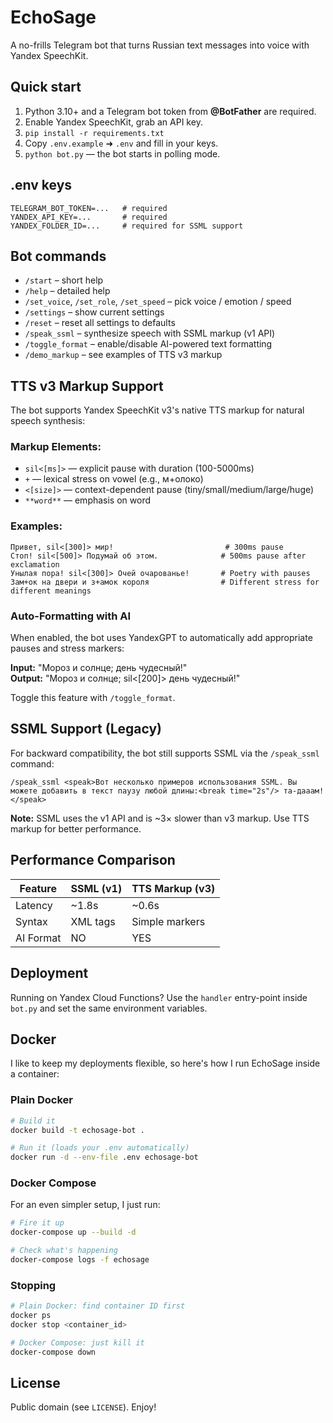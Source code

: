 # EchoSage

A no-frills Telegram bot that turns Russian text messages into voice with Yandex SpeechKit.

## Quick start

1.  Python 3.10+ and a Telegram bot token from **@BotFather** are required.
2.  Enable Yandex SpeechKit, grab an API key.
3.  `pip install -r requirements.txt`
4.  Copy `.env.example` ➜ `.env` and fill in your keys.
5.  `python bot.py` — the bot starts in polling mode.

## .env keys

```
TELEGRAM_BOT_TOKEN=...   # required
YANDEX_API_KEY=...       # required
YANDEX_FOLDER_ID=...     # required for SSML support
```

## Bot commands

- `/start`   – short help
- `/help`    – detailed help
- `/set_voice`, `/set_role`, `/set_speed` – pick voice / emotion / speed
- `/settings` – show current settings
- `/reset`   – reset all settings to defaults
- `/speak_ssml` – synthesize speech with SSML markup (v1 API)
- `/toggle_format` – enable/disable AI-powered text formatting
- `/demo_markup` – see examples of TTS v3 markup

## TTS v3 Markup Support

The bot supports Yandex SpeechKit v3's native TTS markup for natural speech synthesis:

### Markup Elements:
- `sil<[ms]>` — explicit pause with duration (100-5000ms) 
- `+` — lexical stress on vowel (e.g., м+олоко)
- `<[size]>` — context-dependent pause (tiny/small/medium/large/huge)
- `**word**` — emphasis on word

### Examples:
```
Привет, sil<[300]> мир!                         # 300ms pause
Стоп! sil<[500]> Подумай об этом.              # 500ms pause after exclamation
Унылая пора! sil<[300]> Очей очарованье!       # Poetry with pauses
Зам+ок на двери и з+амок короля                # Different stress for different meanings
```

### Auto-Formatting with AI

When enabled, the bot uses YandexGPT to automatically add appropriate pauses and stress markers:

**Input:** "Мороз и солнце; день чудесный!"  
**Output:** "Мороз и солнце; sil<[200]> день чудесный!"

Toggle this feature with `/toggle_format`.

## SSML Support (Legacy)

For backward compatibility, the bot still supports SSML via the `/speak_ssml` command:

```
/speak_ssml <speak>Вот несколько примеров использования SSML. Вы можете добавить в текст паузу любой длины:<break time="2s"/> та-дааам!</speak>
```

**Note:** SSML uses the v1 API and is ~3× slower than v3 markup. Use TTS markup for better performance.

## Performance Comparison

| Feature | SSML (v1) | TTS Markup (v3) |
|---------|-----------|-----------------|
| Latency | ~1.8s | ~0.6s |
| Syntax | XML tags | Simple markers |
| AI Format | NO | YES |

## Deployment

Running on Yandex Cloud Functions? Use the `handler` entry-point inside `bot.py` and set the same environment variables.

## Docker

I like to keep my deployments flexible, so here's how I run EchoSage inside a container:

### Plain Docker

```bash
# Build it
docker build -t echosage-bot .

# Run it (loads your .env automatically)
docker run -d --env-file .env echosage-bot
```

### Docker Compose

For an even simpler setup, I just run:

```bash
# Fire it up
docker-compose up --build -d

# Check what's happening
docker-compose logs -f echosage
```

### Stopping

```bash
# Plain Docker: find container ID first
docker ps
docker stop <container_id>

# Docker Compose: just kill it
docker-compose down
```

## License

Public domain (see `LICENSE`). Enjoy!
